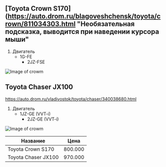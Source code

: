## [Toyota Crown S170](https://auto.drom.ru/blagoveshchensk/toyota/crown/811034303.html "Необязательная подсказка, выводится при наведении курсора мыши"
1. Двигатель 
   - 1G-FE
	 - 2JZ-FSE



![Image of crowm](https://i.pinimg.com/736x/05/46/78/054678eba424651efe2f0707ca5ad24f.jpg)
    
## Toyota Chaser JX100
<https://auto.drom.ru/vladivostok/toyota/chaser/340038680.html>
1. Двигатель 
   - 1JZ-GE (VVT-i)
	 - 2JZ-GE (VVT-i) 



![Image of crowm](https://i.pinimg.com/736x/d2/a1/ce/d2a1ce9c5e5ec0080bb94da2feb84b3c.jpg)

Название| Цена
------------ | -------------
Toyota Crown S170| 800.000
Toyota Chaser JX100| 970.000
